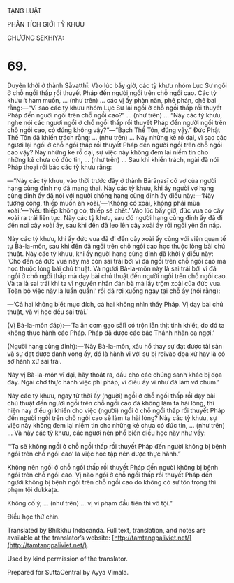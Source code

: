  

TẠNG LUẬT

PHÂN TÍCH GIỚI TỲ KHƯU

CHƯƠNG SEKHIYA:

# 69.

Duyên khởi ở thành Sāvatthī: Vào lúc bấy giờ, các tỳ khưu nhóm Lục Sư ngồi ở chỗ ngồi thấp rồi thuyết Pháp đến người ngồi trên chỗ ngồi cao. Các tỳ khưu ít ham muốn, … (như trên) … các vị ấy phàn nàn, phê phán, chê bai rằng:—“Vì sao các tỳ khưu nhóm Lục Sư lại ngồi ở chỗ ngồi thấp rồi thuyết Pháp đến người ngồi trên chỗ ngồi cao?” … (như trên) … “Này các tỳ khưu, nghe nói các ngươi ngồi ở chỗ ngồi thấp rồi thuyết Pháp đến người ngồi trên chỗ ngồi cao, có đúng không vậy?”—“Bạch Thế Tôn, đúng vậy.” Đức Phật Thế Tôn đã khiển trách rằng: … (như trên) … Này những kẻ rồ dại, vì sao các ngươi lại ngồi ở chỗ ngồi thấp rồi thuyết Pháp đến người ngồi trên chỗ ngồi cao vậy? Này những kẻ rồ dại, sự việc này không đem lại niềm tin cho những kẻ chưa có đức tin, … (như trên) … Sau khi khiển trách, ngài đã nói Pháp thoại rồi bảo các tỳ khưu rằng:

—“Này các tỳ khưu, vào thời trước đây ở thành Bārāṇasī cô vợ của người hạng cùng đinh nọ đã mang thai. Này các tỳ khưu, khi ấy người vợ hạng cùng đinh ấy đã nói với người chồng hạng cùng đinh ấy điều này:—‘Này tướng công, thiếp muốn ăn xoài.’—‘Không có xoài, không phải mùa xoài.’—‘Nếu thiếp không có, thiếp sẽ chết.’ Vào lúc bấy giờ, đức vua có cây xoài ra trái liên tục. Này các tỳ khưu, sau đó người hạng cùng đinh ấy đã đi đến nơi cây xoài ấy, sau khi đến đã leo lên cây xoài ấy rồi ngồi yên ẩn nấp.

Này các tỳ khưu, khi ấy đức vua đã đi đến cây xoài ấy cùng với viên quan tế tự Bà-la-môn, sau khi đến đã ngồi trên chỗ ngồi cao học thuộc lòng bài chú thuật. Này các tỳ khưu, khi ấy người hạng cùng đinh đã khởi ý điều này: ‘Cho đến cả đức vua này mà còn sai trái bởi vì đã ngồi trên chỗ ngồi cao mà học thuộc lòng bài chú thuật. Và người Bà-la-môn này là sai trái bởi vì đã ngồi ở chỗ ngồi thấp mà dạy bài chú thuật đến người ngồi trên chỗ ngồi cao. Và ta là sai trái khi ta vì nguyên nhân đàn bà mà lấy trộm xoài của đức vua. Toàn bộ việc này là luẩn quẩn!’ rồi đã rơi xuống ngay tại chỗ ấy (nói rằng):

—‘Cả hai không biết mục đích, cá hai không nhìn thấy Pháp. Vị dạy bài chú thuật, và vị học đều sai trái.’

(Vị Bà-la-môn đáp):—‘Ta ăn cơm gạo sālī có trộn lẫn thịt tinh khiết, do đó ta không thực hành các Pháp. Pháp đã được các bậc Thánh nhân ca ngợi.’

(Người hạng cùng đinh):—‘Này Bà-la-môn, xấu hổ thay sự đạt được tài sản và sự đạt được danh vọng ấy, đó là hành vi với sự bị rơivào đọa xứ hay là có sở hành xử sai trái.

Này vị Bà-la-môn vĩ đại, hãy thoát ra, dầu cho các chúng sanh khác bị đọa đày. Ngài chớ thực hành việc phi pháp, vì điều ấy ví như đá làm vỡ chum.’

Này các tỳ khưu, ngay từ thời ấy (người) ngồi ở chỗ ngồi thấp rồi dạy bài chú thuật đến người ngồi trên chỗ ngồi cao đã không làm ta hài lòng, thì hiện nay điều gì khiến cho việc (người) ngồi ở chỗ ngồi thấp rồi thuyết Pháp đến người ngồi trên chỗ ngồi cao sẽ làm ta hài lòng? Này các tỳ khưu, sự việc này không đem lại niềm tin cho những kẻ chưa có đức tin, … (như trên) … Và này các tỳ khưu, các ngươi nên phổ biến điều học này như vầy:

“‘Ta sẽ không ngồi ở chỗ ngồi thấp rồi thuyết Pháp đến người không bị bệnh ngồi trên chỗ ngồi cao’ là việc học tập nên được thực hành.”

Không nên ngồi ở chỗ ngồi thấp rồi thuyết Pháp đến người không bị bệnh ngồi trên chỗ ngồi cao. Vị nào ngồi ở chỗ ngồi thấp rồi thuyết Pháp đến người không bị bệnh ngồi trên chỗ ngồi cao do không có sự tôn trọng thì phạm tội dukkaṭa.

Không cố ý, … (như trên) … vị vi phạm đầu tiên thì vô tội.”

Điều học thứ chín.

Translated by Bhikkhu Indacanda. Full text, translation, and notes are available at the translator’s website: [http://tamtangpaliviet.net/](http://tamtangpaliviet.net/).

Used by kind permission of the translator.

Prepared for SuttaCentral by Ayya Vimala.